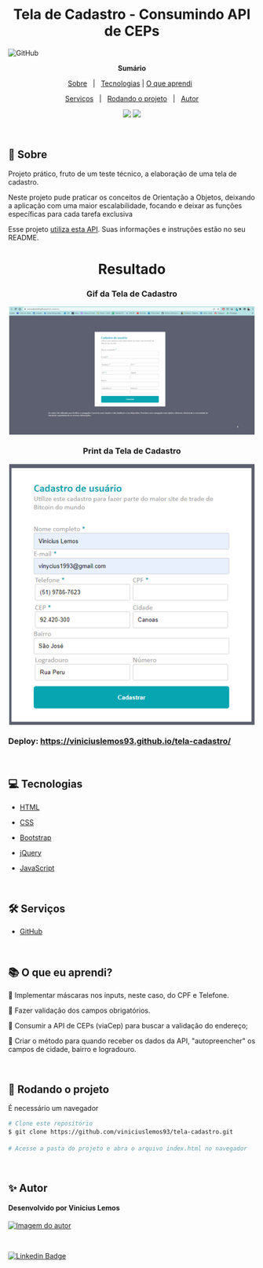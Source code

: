 <h1 align="center">Tela de Cadastro - Consumindo API de CEPs</h1>

![GitHub](https://img.shields.io/github/license/viniciuslemos93/tela-cadastro)

**<p align="center">Sumário</p>**
<p align="center">
<a href="#dart-sobre">Sobre</a> &#xa0; | &#xa0;
<a href="#computer-tecnologias">Tecnologias</a> |
<a href="#books-O-que-eu-aprendi">O que aprendi</a> &#xa0; 
</p>
<p align="center">
<a href="#hammer_and_wrench-serviços">Serviços</a> &#xa0; | &#xa0;
<a href="#scroll-rodando-o-projeto">Rodando o projeto</a> &#xa0; | &#xa0;
<a href="#sparkles-autor">Autor</a>
</p>

<p align="center">
<img src="http://img.shields.io/static/v1?label=STATUS&message=CONCLUIDO&color=GREEN&style=for-the-badge"/>
<img src="http://img.shields.io/static/v1?label=VERSION&message=1.0&color=GREEN&style=for-the-badge"/>
</p>

&#xa0;
 
## :dart: Sobre
<p>Projeto prático, fruto de um teste técnico, a elaboração de uma tela de cadastro.</p>
<p>Neste projeto pude praticar os conceitos de Orientação a Objetos, deixando a aplicação com uma maior escalabilidade, focando e deixar as funções específicas para cada tarefa exclusiva</p>
<p>Esse projeto <a href="https://viacep.com.br/">utiliza esta API</a>. Suas informações e instruções estão no seu README.</p>

<h1 align="center">Resultado</h1>
<div align="center">

### Gif da Tela de Cadastro

<img align="center" alt="Design do site" width="500" src="gif-projeto.gif">
</div>

<div align="center">

### Print da Tela de Cadastro

<img align="center" alt="Design do site" width="500" src="tela-cadastro.png">
</div>

### Deploy: https://viniciuslemos93.github.io/tela-cadastro/

&#xa0;

## :computer: Tecnologias
* [HTML](https://developer.mozilla.org/pt-BR/docs/Web/HTML)

* [CSS](https://www.w3schools.com/css/)

* [Bootstrap](https://getbootstrap.com/)

* [jQuery](https://jquery.com/)

* [JavaScript](https://www.javascript.com/)

&#xa0;

## :hammer_and_wrench: Serviços
* <a href="https://github.com/">GitHub</a>

&#xa0;

## :books: O que eu aprendi?

📌 Implementar máscaras nos inputs, neste caso, do CPF e Telefone.

📌 Fazer validação dos campos obrigatórios.

📌 Consumir a API de CEPs (viaCep) para buscar a validação do endereço;

📌 Criar o método para quando receber os dados da API, "autopreencher" os campos de cidade, bairro e logradouro.

&#xa0;

## :scroll: Rodando o projeto
É necessário um navegador

```bash
# Clone este repositório
$ git clone https://github.com/viniciuslemos93/tela-cadastro.git

# Acesse a pasta do projeto e abra o arquivo index.html no navegador
```

&#xa0;

## :sparkles: Autor

<h4>Desenvolvido por Vinicius Lemos</h4>

<a href="https://github.com/viniciuslemos93">
<img src="https://github.com/viniciuslemos93.png" width="150px" alt="Imagem do autor">
</a>

&#xa0;

[![Linkedin Badge](https://img.shields.io/badge/-Vinicius%20Lemos-blue?style=flat-square&logo=Linkedin&logoColor=white&link=https://www.linkedin.com/in/viniciuslemos93/)](https://www.linkedin.com/in/viniciuslemos93/)<br>

